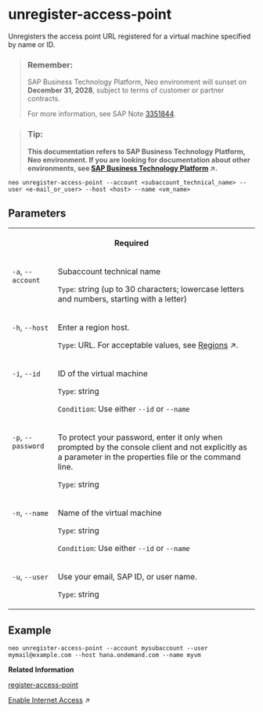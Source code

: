 <!-- loio462a3d2ed57a487b954f1a05305e4eb2 -->

# unregister-access-point

Unregisters the access point URL registered for a virtual machine specified by name or ID.



> ### Remember:  
> SAP Business Technology Platform, Neo environment will sunset on **December 31, 2028**, subject to terms of customer or partner contracts.
> 
> For more information, see SAP Note [3351844](https://me.sap.com/notes/3351844).

> ### Tip:  
> **This documentation refers to SAP Business Technology Platform, Neo environment. If you are looking for documentation about other environments, see [SAP Business Technology Platform](https://help.sap.com/viewer/65de2977205c403bbc107264b8eccf4b/Cloud/en-US/6a2c1ab5a31b4ed9a2ce17a5329e1dd8.html "SAP Business Technology Platform (SAP BTP) is an integrated offering comprised of four technology portfolios: database and data management, application development and integration, analytics, and intelligent technologies. The platform offers users the ability to turn data into business value, compose end-to-end business processes, and build and extend SAP applications quickly.") :arrow_upper_right:.**



```
neo unregister-access-point --account <subaccount_technical_name> --user <e-mail_or_user> --host <host> --name <vm_name>
```



## Parameters




<table>
<tr>
<th valign="top" colspan="2">

Required



</th>
</tr>
<tr>
<td valign="top">

`-a`, `--account`



</td>
<td valign="top">

Subaccount technical name

`Type`: string \(up to 30 characters; lowercase letters and numbers, starting with a letter\)



</td>
</tr>
<tr>
<td valign="top">

`-h`, `--host`



</td>
<td valign="top">

Enter a region host.

`Type`: URL. For acceptable values, see [Regions](https://help.sap.com/viewer/65de2977205c403bbc107264b8eccf4b/Cloud/en-US/350356d1dc314d3199dca15bd2ab9b0e.html "You can deploy applications in different regions. Each region represents a geographical location (for example, Europe, US East) where applications, data, or services are hosted.") :arrow_upper_right:.



</td>
</tr>
<tr>
<td valign="top">

`-i`, `--id` 



</td>
<td valign="top">

ID of the virtual machine

`Type`: string

`Condition`: Use either `--id` or `--name`



</td>
</tr>
<tr>
<td valign="top">

`-p`, `--password`



</td>
<td valign="top">

To protect your password, enter it only when prompted by the console client and not explicitly as a parameter in the properties file or the command line.

`Type`: string



</td>
</tr>
<tr>
<td valign="top">

`-n`, `--name` 



</td>
<td valign="top">

Name of the virtual machine

`Type`: string

`Condition`: Use either `--id` or `--name`



</td>
</tr>
<tr>
<td valign="top">

`-u`, `--user`



</td>
<td valign="top">

Use your email, SAP ID, or user name.

`Type`: string



</td>
</tr>
</table>



## Example

```
neo unregister-access-point --account mysubaccount --user mymail@example.com --host hana.ondemand.com --name myvm
```

**Related Information**  


[register-access-point](register-access-point-125cba5.md "Registers an access point URL for a virtual machine specified by name or ID.")

[Enable Internet Access](https://help.sap.com/viewer/c746ff81651e4b8fb6efc11146091016/Cloud/en-US/acf74847c5f846d0b4512cba64c18353.html "You can make your software running on a virtual machine accessible from the Internet if your scenario requires it.") :arrow_upper_right:

